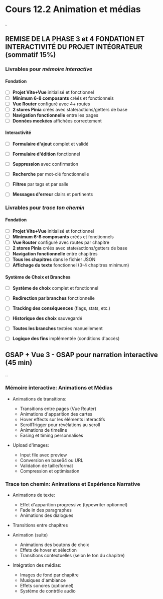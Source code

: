 # Cours 12.2 Animation et médias
¸


<!-- 19 novembre -->

## REMISE DE LA PHASE 3 et 4 FONDATION ET INTERACTIVITÉ DU PROJET INTÉGRATEUR (sommatif 15%)

### Livrables pour *mémoire interactive*

#### Fondation

- [ ] **Projet Vite+Vue** initialisé et fonctionnel
- [ ] **Minimum 6-8 composants** créés et fonctionnels
- [ ] **Vue Router** configuré avec 4+ routes
- [ ] **2 stores Pinia** créés avec state/actions/getters de base
- [ ] **Navigation fonctionnelle** entre les pages
- [ ] **Données mockées** affichées correctement

#### Interactivité

- [ ] **Formulaire d'ajout** complet et validé
- [ ] **Formulaire d'édition** fonctionnel
- [ ] **Suppression** avec confirmation
- [ ] **Recherche** par mot-clé fonctionnelle
- [ ] **Filtres** par tags et par salle
- [ ] **Messages d'erreur** clairs et pertinents


### Livrables pour *trace ton chemin*

#### Fondation

- [ ] **Projet Vite+Vue** initialisé et fonctionnel
- [ ] **Minimum 6-8 composants** créés et fonctionnels
- [ ] **Vue Router** configuré avec routes par chapitre
- [ ] **2 stores Pinia** créés avec state/actions/getters de base
- [ ] **Navigation fonctionnelle** entre chapitres
- [ ] **Tous les chapitres** dans le fichier JSON
- [ ] **Affichage du texte** fonctionnel (3-4 chapitres minimum)

#### Système de Choix et Branches

- [ ] **Système de choix** complet et fonctionnel
- [ ] **Redirection par branches** fonctionnelle
- [ ] **Tracking des conséquences** (flags, stats, etc.)
- [ ] **Historique des choix** sauvegardé
- [ ] **Toutes les branches** testées manuellement
- [ ] **Logique des fins** implémentée (conditions d'accès)




## GSAP + Vue 3 - GSAP pour narration interactive (45 min) 

..

### Mémoire interactive: Animations et Médias

- Animations de transitions:
  - Transitions entre pages (Vue Router)
  - Animations d'apparition des cartes
  - Hover effects sur les éléments interactifs
  - ScrollTrigger pour révélations au scroll
  - Animations de timeline
  - Easing et timing personnalisés

- Upload d'images:
  - Input file avec preview
  - Conversion en base64 ou URL
  - Validation de taille/format
  - Compression et optimisation

### Trace ton chemin: Animations et Expérience Narrative

- Animations de texte:
  - Effet d'apparition progressive (typewriter optionnel)
  - Fade in des paragraphes
  - Animations des dialogues
- Transitions entre chapitres

- Animation (suite)
  - Animations des boutons de choix
  - Effets de hover et sélection
  - Transitions contextuelles (selon le ton du chapitre)

- Intégration des médias:
  - Images de fond par chapitre
  - Musiques d'ambiance
  - Effets sonores (optionnel)
  - Système de contrôle audio
